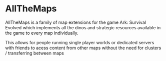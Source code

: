 # AllTheMaps
AllTheMaps is a family of map extensions for the game Ark: Survival Evolved which implements all the dinos and strategic resources available in the game to every map individually.

This allows for people running single player worlds or dedicated servers with friends to acess content from other maps without the need for clusters / transferring between maps
